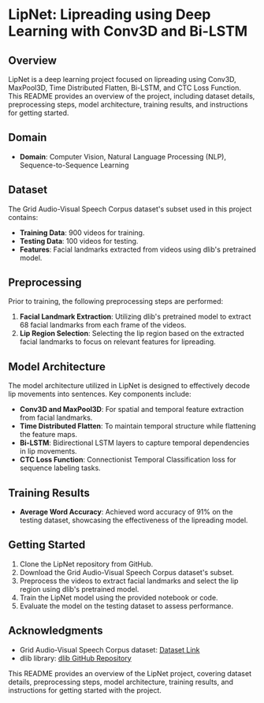 # LipNet: Lipreading using Deep Learning with Conv3D and Bi-LSTM

## Overview
LipNet is a deep learning project focused on lipreading using Conv3D, MaxPool3D, Time Distributed Flatten, Bi-LSTM, and CTC Loss Function. This README provides an overview of the project, including dataset details, preprocessing steps, model architecture, training results, and instructions for getting started.

## Domain
- **Domain**: Computer Vision, Natural Language Processing (NLP), Sequence-to-Sequence Learning

## Dataset
The Grid Audio-Visual Speech Corpus dataset's subset used in this project contains:
- **Training Data**: 900 videos for training.
- **Testing Data**: 100 videos for testing.
- **Features**: Facial landmarks extracted from videos using dlib's pretrained model.

## Preprocessing
Prior to training, the following preprocessing steps are performed:
1. **Facial Landmark Extraction**: Utilizing dlib's pretrained model to extract 68 facial landmarks from each frame of the videos.
2. **Lip Region Selection**: Selecting the lip region based on the extracted facial landmarks to focus on relevant features for lipreading.

## Model Architecture
The model architecture utilized in LipNet is designed to effectively decode lip movements into sentences. Key components include:
- **Conv3D and MaxPool3D**: For spatial and temporal feature extraction from facial landmarks.
- **Time Distributed Flatten**: To maintain temporal structure while flattening the feature maps.
- **Bi-LSTM**: Bidirectional LSTM layers to capture temporal dependencies in lip movements.
- **CTC Loss Function**: Connectionist Temporal Classification loss for sequence labeling tasks.

## Training Results
- **Average Word Accuracy**: Achieved word accuracy of 91% on the testing dataset, showcasing the effectiveness of the lipreading model.

## Getting Started
1. Clone the LipNet repository from GitHub.
2. Download the Grid Audio-Visual Speech Corpus dataset's subset.
3. Preprocess the videos to extract facial landmarks and select the lip region using dlib's pretrained model.
4. Train the LipNet model using the provided notebook or code.
5. Evaluate the model on the testing dataset to assess performance.

## Acknowledgments
- Grid Audio-Visual Speech Corpus dataset: [Dataset Link](https://zenodo.org/records/3625687)
- dlib library: [dlib GitHub Repository](https://github.com/davisking/dlib)

This README provides an overview of the LipNet project, covering dataset details, preprocessing steps, model architecture, training results, and instructions for getting started with the project.
